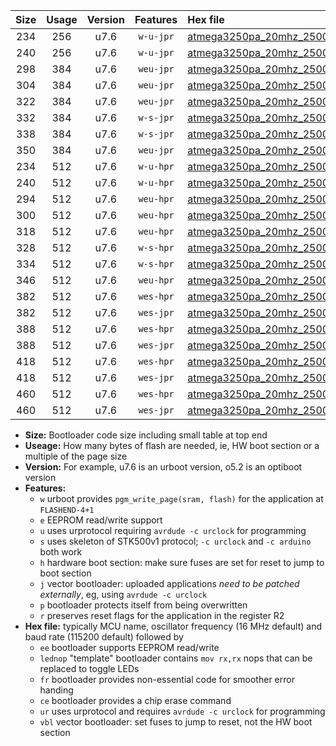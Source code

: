 |Size|Usage|Version|Features|Hex file|
|:-:|:-:|:-:|:-:|:--|
|234|256|u7.6|`w-u-jpr`|[atmega3250pa_20mhz_250000bps_ur_vbl.hex](https://raw.githubusercontent.com/stefanrueger/urboot/main//atmega3250pa_20mhz_250000bps_ur_vbl.hex)|
|240|256|u7.6|`w-u-jpr`|[atmega3250pa_20mhz_250000bps_lednop_ur_vbl.hex](https://raw.githubusercontent.com/stefanrueger/urboot/main//atmega3250pa_20mhz_250000bps_lednop_ur_vbl.hex)|
|298|384|u7.6|`weu-jpr`|[atmega3250pa_20mhz_250000bps_ee_ur_vbl.hex](https://raw.githubusercontent.com/stefanrueger/urboot/main//atmega3250pa_20mhz_250000bps_ee_ur_vbl.hex)|
|304|384|u7.6|`weu-jpr`|[atmega3250pa_20mhz_250000bps_ee_lednop_ur_vbl.hex](https://raw.githubusercontent.com/stefanrueger/urboot/main//atmega3250pa_20mhz_250000bps_ee_lednop_ur_vbl.hex)|
|322|384|u7.6|`weu-jpr`|[atmega3250pa_20mhz_250000bps_ee_lednop_fr_ur_vbl.hex](https://raw.githubusercontent.com/stefanrueger/urboot/main//atmega3250pa_20mhz_250000bps_ee_lednop_fr_ur_vbl.hex)|
|332|384|u7.6|`w-s-jpr`|[atmega3250pa_20mhz_250000bps_vbl.hex](https://raw.githubusercontent.com/stefanrueger/urboot/main//atmega3250pa_20mhz_250000bps_vbl.hex)|
|338|384|u7.6|`w-s-jpr`|[atmega3250pa_20mhz_250000bps_lednop_vbl.hex](https://raw.githubusercontent.com/stefanrueger/urboot/main//atmega3250pa_20mhz_250000bps_lednop_vbl.hex)|
|350|384|u7.6|`weu-jpr`|[atmega3250pa_20mhz_250000bps_ee_lednop_fr_ce_ur_vbl.hex](https://raw.githubusercontent.com/stefanrueger/urboot/main//atmega3250pa_20mhz_250000bps_ee_lednop_fr_ce_ur_vbl.hex)|
|234|512|u7.6|`w-u-hpr`|[atmega3250pa_20mhz_250000bps_ur.hex](https://raw.githubusercontent.com/stefanrueger/urboot/main//atmega3250pa_20mhz_250000bps_ur.hex)|
|240|512|u7.6|`w-u-hpr`|[atmega3250pa_20mhz_250000bps_lednop_ur.hex](https://raw.githubusercontent.com/stefanrueger/urboot/main//atmega3250pa_20mhz_250000bps_lednop_ur.hex)|
|294|512|u7.6|`weu-hpr`|[atmega3250pa_20mhz_250000bps_ee_ur.hex](https://raw.githubusercontent.com/stefanrueger/urboot/main//atmega3250pa_20mhz_250000bps_ee_ur.hex)|
|300|512|u7.6|`weu-hpr`|[atmega3250pa_20mhz_250000bps_ee_lednop_ur.hex](https://raw.githubusercontent.com/stefanrueger/urboot/main//atmega3250pa_20mhz_250000bps_ee_lednop_ur.hex)|
|318|512|u7.6|`weu-hpr`|[atmega3250pa_20mhz_250000bps_ee_lednop_fr_ur.hex](https://raw.githubusercontent.com/stefanrueger/urboot/main//atmega3250pa_20mhz_250000bps_ee_lednop_fr_ur.hex)|
|328|512|u7.6|`w-s-hpr`|[atmega3250pa_20mhz_250000bps.hex](https://raw.githubusercontent.com/stefanrueger/urboot/main//atmega3250pa_20mhz_250000bps.hex)|
|334|512|u7.6|`w-s-hpr`|[atmega3250pa_20mhz_250000bps_lednop.hex](https://raw.githubusercontent.com/stefanrueger/urboot/main//atmega3250pa_20mhz_250000bps_lednop.hex)|
|346|512|u7.6|`weu-hpr`|[atmega3250pa_20mhz_250000bps_ee_lednop_fr_ce_ur.hex](https://raw.githubusercontent.com/stefanrueger/urboot/main//atmega3250pa_20mhz_250000bps_ee_lednop_fr_ce_ur.hex)|
|382|512|u7.6|`wes-hpr`|[atmega3250pa_20mhz_250000bps_ee.hex](https://raw.githubusercontent.com/stefanrueger/urboot/main//atmega3250pa_20mhz_250000bps_ee.hex)|
|382|512|u7.6|`wes-jpr`|[atmega3250pa_20mhz_250000bps_ee_vbl.hex](https://raw.githubusercontent.com/stefanrueger/urboot/main//atmega3250pa_20mhz_250000bps_ee_vbl.hex)|
|388|512|u7.6|`wes-hpr`|[atmega3250pa_20mhz_250000bps_ee_lednop.hex](https://raw.githubusercontent.com/stefanrueger/urboot/main//atmega3250pa_20mhz_250000bps_ee_lednop.hex)|
|388|512|u7.6|`wes-jpr`|[atmega3250pa_20mhz_250000bps_ee_lednop_vbl.hex](https://raw.githubusercontent.com/stefanrueger/urboot/main//atmega3250pa_20mhz_250000bps_ee_lednop_vbl.hex)|
|418|512|u7.6|`wes-hpr`|[atmega3250pa_20mhz_250000bps_ee_lednop_fr.hex](https://raw.githubusercontent.com/stefanrueger/urboot/main//atmega3250pa_20mhz_250000bps_ee_lednop_fr.hex)|
|418|512|u7.6|`wes-jpr`|[atmega3250pa_20mhz_250000bps_ee_lednop_fr_vbl.hex](https://raw.githubusercontent.com/stefanrueger/urboot/main//atmega3250pa_20mhz_250000bps_ee_lednop_fr_vbl.hex)|
|460|512|u7.6|`wes-hpr`|[atmega3250pa_20mhz_250000bps_ee_lednop_fr_ce.hex](https://raw.githubusercontent.com/stefanrueger/urboot/main//atmega3250pa_20mhz_250000bps_ee_lednop_fr_ce.hex)|
|460|512|u7.6|`wes-jpr`|[atmega3250pa_20mhz_250000bps_ee_lednop_fr_ce_vbl.hex](https://raw.githubusercontent.com/stefanrueger/urboot/main//atmega3250pa_20mhz_250000bps_ee_lednop_fr_ce_vbl.hex)|

- **Size:** Bootloader code size including small table at top end
- **Useage:** How many bytes of flash are needed, ie, HW boot section or a multiple of the page size
- **Version:** For example, u7.6 is an urboot version, o5.2 is an optiboot version
- **Features:**
  + `w` urboot provides `pgm_write_page(sram, flash)` for the application at `FLASHEND-4+1`
  + `e` EEPROM read/write support
  + `u` uses urprotocol requiring `avrdude -c urclock` for programming
  + `s` uses skeleton of STK500v1 protocol; `-c urclock` and `-c arduino` both work
  + `h` hardware boot section: make sure fuses are set for reset to jump to boot section
  + `j` vector bootloader: uploaded applications *need to be patched externally*, eg, using `avrdude -c urclock`
  + `p` bootloader protects itself from being overwritten
  + `r` preserves reset flags for the application in the register R2
- **Hex file:** typically MCU name, oscillator frequency (16 MHz default) and baud rate (115200 default) followed by
  + `ee` bootloader supports EEPROM read/write
  + `lednop` "template" bootloader contains `mov rx,rx` nops that can be replaced to toggle LEDs
  + `fr` bootloader provides non-essential code for smoother error handing
  + `ce` bootloader provides a chip erase command
  + `ur` uses urprotocol and requires `avrdude -c urclock` for programming
  + `vbl` vector bootloader: set fuses to jump to reset, not the HW boot section
